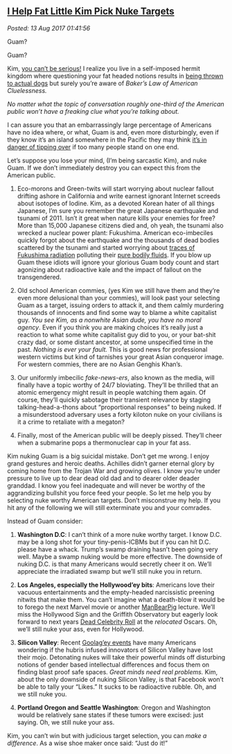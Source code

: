 
[I Help Fat Little Kim 
Pick Nuke Targets](http://analyzethedatanotthedrivel.org/2017/08/12/i-help-fat-little-kim-pick-nuke-targets/)
-------------------------------------------------------------------------------------------------------------

*Posted: 13 Aug 2017 01:41:56*

Guam?

Guam?

Kim, [you can’t be
serious!](https://www.youtube.com/watch?v=t0hK1wyrrAU) I realize you
live in a self-imposed hermit kingdom where questioning your fat headed
notions results in [being thrown to actual
dogs](http://www.nydailynews.com/news/world/kim-jong-executed-uncle-feeding-pack-starving-dogs-article-1.1565299)
but surely you’re aware of *Baker’s Law of American Cluelessness.*

*No matter what the topic of conversation roughly one-third of the
American public won’t have a freaking clue what you’re talking about.*

I can assure you that an embarrassingly large percentage of Americans
have no idea where, or what, Guam is and, even more disturbingly, even
if they know it’s an island somewhere in the Pacific they may think
[it’s in danger of tipping
over](http://www.snopes.com/politics/quotes/guamtip.asp) if too many
people stand on one end.

Let’s suppose you lose your mind, (I’m being sarcastic Kim), and nuke
Guam. If we don’t immediately destroy you can expect this from the
American public.

1.  Eco-morons and Green-twits will start worrying about nuclear fallout
    drifting ashore in California and write earnest ignorant Internet
    screeds about isotopes of Iodine. Kim, as a devoted Korean hater of
    all things Japanese, I’m sure you remember the great Japanese
    earthquake and tsunami of 2011. Isn’t it great when nature kills
    your enemies for free? More than 15,000 Japanese citizens died and,
    oh yeah, the tsunami also wrecked a nuclear power plant: Fukushima.
    American eco-imbeciles quickly forgot about the earthquake and the
    thousands of dead bodies scattered by the tsunami and started
    worrying about [traces of Fukushima
    radiation](https://www.forbes.com/sites/timworstall/2013/11/16/fukushima-radiation-in-pacific-tuna-is-equal-to-one-twentieth-of-a-banana/#3b3cfee6fe61)
    polluting their [pure bodily
    fluids](https://www.youtube.com/watch?v=N1KvgtEnABY). If you blow up
    Guam these idiots will ignore your glorious Guam body count and
    start agonizing about radioactive kale and the impact of fallout on
    the transgendered.

2.  Old school American commies, (yes Kim we still have them and they’re
    even more delusional than your commies), will look past your
    selecting Guam as a target, issuing orders to attack it, and them
    calmly murdering thousands of innocents and find some way to blame a
    white capitalist guy. *You see Kim, as a nonwhite Asian dude, you
    have no moral agency*. Even if you think you are making choices it’s
    really just a reaction to what some white capitalist guy did to you,
    or your bat-shit crazy dad, or some distant ancestor, at some
    unspecified time in the past. *Nothing is ever your fault.* This is
    good news for professional western victims but kind of tarnishes
    your great Asian conqueror image. For western commies, there are no
    Asian Genghis Khan’s.

3.  Our uniformly imbecilic *fake-news-ers*, also known as the media,
    will finally have a topic worthy of 24/7 bloviating. They’ll be
    thrilled that an atomic emergency might result in people watching
    them again. Of course, they’ll quickly sabotage their transient
    relevance by staging talking-head-a-thons about “proportional
    responses” to being nuked. If a misunderstood adversary uses a forty
    kiloton nuke on your civilians is it a crime to retaliate with a
    megaton?

4.  Finally, most of the American public will be deeply pissed. They’ll
    cheer when a submarine pops a thermonuclear cap in your fat ass.

Kim nuking Guam is a big suicidal mistake. Don’t get me wrong. I enjoy
grand gestures and heroic deaths. Achilles didn’t garner eternal glory
by coming home from the Trojan War and growing olives. I know you’re
under pressure to live up to dear dead old dad and to dearer older
deader granddad. I know you feel inadequate and will never be worthy of
the aggrandizing bullshit you force feed your people. So let me help you
by selecting nuke worthy American targets. Don’t misconstrue my help. If
you hit any of the following we will still exterminate you and your
comrades.

Instead of Guam consider:

1.  **Washington D.C**: I can’t think of a more nuke worthy target. I
    know D.C. may be a long shot for your tiny-penis-ICBMs but if you
    can hit D.C. please have a whack. Trump’s swamp draining hasn’t been
    going very well. Maybe a swamp nuking would be more effective. The
    downside of nuking D.C. is that many Americans would secretly cheer
    it on. We’ll appreciate the irradiated swamp but we’ll still nuke
    you in return.

2.  **Los Angeles, especially the Hollywood’ey bits**: Americans love
    their vacuous entertainments and the empty-headed narcissistic
    preening nitwits that make them. You can’t imagine what a death-blow
    it would be to forego the next Marvel movie or another
    [ManBearPig](https://www.youtube.com/watch?v=xf69EEL3WBk) lecture.
    We’ll miss the Hollywood Sign and the Griffith Observatory but
    eagerly look forward to next years [Dead Celebrity
    Roll](http://www.legacy.com/memorial-sites/oscars/) at the
    *relocated* Oscars. Oh, we’ll still nuke your ass, even
    for Hollywood.

3.  **Silicon Valley**: Recent [Goolag’ey
    events](http://www.businessinsider.com/anti-google-ads-pop-up-outside-office-criticizing-ceo-sundar-pichai-2017-8)
    have many Americans wondering if the hubris infused innovators of
    Silicon Valley have lost their mojo. Detonating nukes will take
    their powerful minds off disturbing notions of gender based
    intellectual differences and focus them on finding blast proof
    safe spaces. *Great minds need real problems.* Kim, about the only
    downside of nuking Silicon Valley, is that Facebook won’t be able to
    tally your “Likes.” It sucks to be radioactive rubble. Oh, and we
    still nuke you.

4.  **Portland Oregon and Seattle Washington**: Oregon and Washington
    would be relatively sane states if these tumors were excised:
    just saying. Oh, we still nuke your ass.

Kim, you can’t win but with judicious target selection, you can *make a
difference*. As a wise shoe maker once said: “Just do it!”

